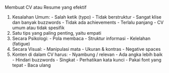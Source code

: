 Membuat CV atau Resume yang efektif
1. Kesalahan Umum: - Salah ketik (typo)  - Tidak berstruktur  - Sangat klise dan banyak buzzwords  - Tidak ada achievements  - Terlalu panjang  - CV umum atau tidak spesifik
2. Satu tips yang paling penting, yaitu empati
3. Secara Psikologi: - Pola membaca  - Struktur informasi  - Kelelahan (fatigue)
4. Secara Visual: - Manipulasi mata  - Ukuran & kontras  - Negative spaces
5. Konten di dalam CV harus: - Nyambung / relevan  - Ada angka lebih baik  - Hindari buzzwords  - Singkat  - Perhatikan kata kunci  - Pakai font yang tepat  - Baca ulang